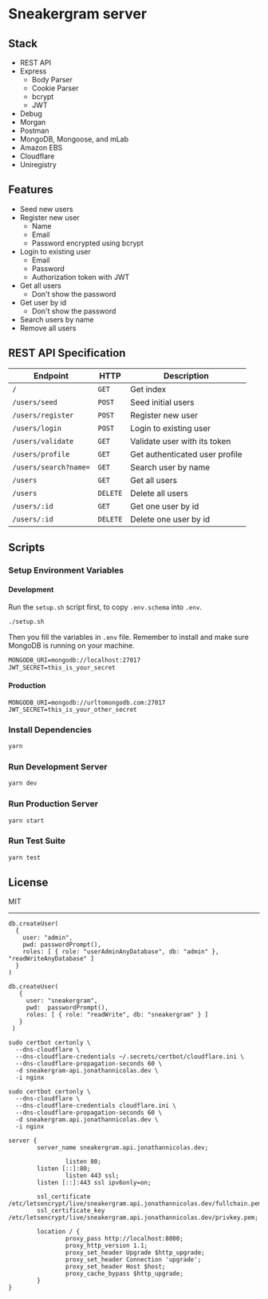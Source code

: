 # Sneakergram server

## Stack

- REST API
- Express
  - Body Parser
  - Cookie Parser
  - bcrypt
  - JWT
- Debug
- Morgan
- Postman
- MongoDB, Mongoose, and mLab
- Amazon EBS
- Cloudflare
- Uniregistry

## Features

- Seed new users
- Register new user
  - Name
  - Email
  - Password encrypted using bcrypt
- Login to existing user
  - Email
  - Password
  - Authorization token with JWT
- Get all users
  - Don't show the password
- Get user by id
  - Don't show the password
- Search users by name
- Remove all users

## REST API Specification

| Endpoint              | HTTP     | Description                    |
| --------------------- | -------- | ------------------------------ |
| `/`                   | `GET`    | Get index                      |
| `/users/seed`         | `POST`   | Seed initial users             |
| `/users/register`     | `POST`   | Register new user              |
| `/users/login`        | `POST`   | Login to existing user         |
| `/users/validate`     | `GET`    | Validate user with its token   |
| `/users/profile`      | `GET`    | Get authenticated user profile |
| `/users/search?name=` | `GET`    | Search user by name            |
| `/users`              | `GET`    | Get all users                  |
| `/users`              | `DELETE` | Delete all users               |
| `/users/:id`          | `GET`    | Get one user by id             |
| `/users/:id`          | `DELETE` | Delete one user by id          |

## Scripts

### Setup Environment Variables

#### Development

Run the `setup.sh` script first, to copy `.env.schema` into `.env`.

```sh
./setup.sh
```

Then you fill the variables in `.env` file.
Remember to install and make sure MongoDB is running on your machine.

```txt
MONGODB_URI=mongodb://localhost:27017
JWT_SECRET=this_is_your_secret
```

#### Production

```
MONGODB_URI=mongodb://urltomongodb.com:27017
JWT_SECRET=this_is_your_other_secret
```

### Install Dependencies

```sh
yarn
```

### Run Development Server

```sh
yarn dev
```

### Run Production Server

```sh
yarn start
```

### Run Test Suite

```sh
yarn test
```

## License

MIT

---

```
db.createUser(
  {
    user: "admin",
    pwd: passwordPrompt(),
    roles: [ { role: "userAdminAnyDatabase", db: "admin" }, "readWriteAnyDatabase" ]
  }
)
```

```
db.createUser(
   {
     user: "sneakergram",
     pwd:  passwordPrompt(),
     roles: [ { role: "readWrite", db: "sneakergram" } ]
   }
 )
```

```
sudo certbot certonly \
  --dns-cloudflare \
  --dns-cloudflare-credentials ~/.secrets/certbot/cloudflare.ini \
  --dns-cloudflare-propagation-seconds 60 \
  -d sneakergram-api.jonathannicolas.dev \
  -i nginx
```

```
sudo certbot certonly \
  --dns-cloudflare \
  --dns-cloudflare-credentials cloudflare.ini \
  --dns-cloudflare-propagation-seconds 60 \
  -d sneakergram.api.jonathannicolas.dev \
  -i nginx
```

```
server {
        server_name sneakergram.api.jonathannicolas.dev;

				listen 80;
        listen [::]:80;
				listen 443 ssl;
        listen [::]:443 ssl ipv6only=on;

        ssl_certificate /etc/letsencrypt/live/sneakergram.api.jonathannicolas.dev/fullchain.pem;
        ssl_certificate_key /etc/letsencrypt/live/sneakergram.api.jonathannicolas.dev/privkey.pem;

        location / {
                proxy_pass http://localhost:8000;
                proxy_http_version 1.1;
                proxy_set_header Upgrade $http_upgrade;
                proxy_set_header Connection 'upgrade';
                proxy_set_header Host $host;
                proxy_cache_bypass $http_upgrade;
        }
}
```
